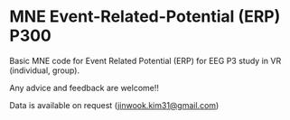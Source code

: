 # MNE Event-Related-Potential (ERP) P300

Basic MNE code for Event Related Potential (ERP) for EEG P3 study in VR (individual, group).

Any advice and feedback are welcome!!

Data is available on request (jinwook.kim31@gmail.com)

